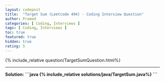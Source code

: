 ```yaml
---
layout: codepost
title:  "Target Sum (Leetcode 494) - Coding Interview Question"
author: Pramod
categories: [ Coding, Interviews ]
tags: [ Coding, Interviews ]
toc: true
featured: true
hidden: true
rating: 5
---
```


{% include_relative question/TargetSumQuestion.html%}
<hr>
<b>Solution:<b>
```java
{% include_relative solutions/java/TargetSum.java%}
```
